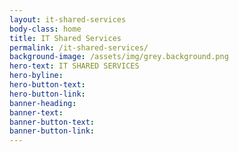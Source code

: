 ```yaml
---
layout: it-shared-services
body-class: home
title: IT Shared Services
permalink: /it-shared-services/
background-image: /assets/img/grey.background.png
hero-text: IT SHARED SERVICES
hero-byline: 
hero-button-text: 
hero-button-link: 
banner-heading: 
banner-text: 
banner-button-text: 
banner-button-link: 
---
```

